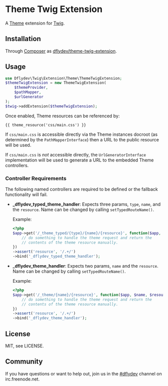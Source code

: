 Theme Twig Extension
====================

A [Theme][00] extension for [Twig][01].


Installation
------------

Through [Composer][00] as [dflydev/theme-twig-extension][01].


Usage
-----

```php
use Dflydev\Twig\Extension\Theme\ThemeTwigExtension;
$themeTwigExtension = new ThemeTwigExtension(
    $themeProvider,
    $pathMapper,
    $urlGenerator
);
$twig->addExtension($themeTwigExtension);
```

Once enabled, Theme resources can be referenced by:

    {{ theme_resource('css/main.css') }}

If `css/main.css` is accessible directly via the Theme instances docroot
(as determined by the `PathMapperInterface`) then a URL to the public
resource will be used.

If `css/main.css` is *not* accessible directly, the `UrlGeneratorInterface`
implementation will be used to generate a URL to the embedded Theme
controllers.

### Controller Requirements

The following named controllers are required to be defined or the fallback
functionality will fail.

 * **_dflydev_typed_theme_handler**:
   Expects three params, `type`, `name`, and the `resource`. Name can be
   changed by calling `setTypedRouteName()`.

   Example:

   ```php
   <?php
   $app->get('/_theme_typed/{type}/{name}/{resource}', function($app, $type, $name, $resource) {
       // do something to handle the theme request and return the
       // contents of the theme resource manually.
   })
   ->assert('resource', '/.+/')
   ->bind('_dflydev_typed_theme_handler');
   ```
 * **_dflydev_theme_handler**:
   Expects two params, `name` and the `resource`. Name can be changed by calling
   `setTypedRouteName()`.

   Example:

   ```php
   <?php
   $app->get('/_theme/{name}/{resource}', function($app, $name, $resource) {
       // do something to handle the theme request and return the
       // contents of the theme resource manually.
   })
   ->assert('resource', '/.+/')
   ->bind('_dflydev_theme_handler');
   ```

License
-------

MIT, see LICENSE.


Community
---------

If you have questions or want to help out, join us in the
[#dflydev][#dflydev] channel on irc.freenode.net.

[00]: http://github.com/dflydev/dflydev-theme
[01]: http://twig.sensiolabs.org/
[02]: http://getcomposer.org
[03]: https://packagist.org/packages/dflydev/ant-path-matcher

[#dflydev]: irc://irc.freenode.net/#dflydev
